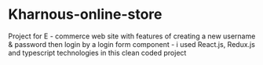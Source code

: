 # Kharnous-online-store
Project for E - commerce web site with features of creating a new username &amp; password then login by a login form component - i used React.js, Redux.js and typescript technologies in this clean coded project
